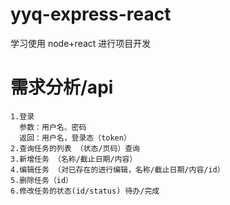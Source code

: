 # yyq-express-react

学习使用 node+react 进行项目开发

# 需求分析/api

    1.登录
      参数：用户名、密码
      返回：用户名，登录态（token）
    2.查询任务的列表 （状态/页码）查询
    3.新增任务 （名称/截止日期/内容）
    4.编辑任务 （对已存在的进行编辑，名称/截止日期/内容/id）
    5.删除任务（id）
    6.修改任务的状态(id/status) 待办/完成
